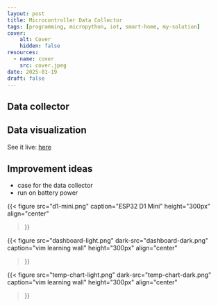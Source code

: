 ```yaml
---
layout: post
title: Microcontroller Data Collector
tags: [programming, micropython, iot, smart-home, my-solution]
cover:
    alt: Cover
    hidden: false
resources:
  - name: cover
    src: cover.jpeg
date: 2025-01-19
draft: false
---
```


<!--more-->

## Data collector

## Data visualization

See it live: [here](https://budavariam.github.io/home-dashboard/)

## Improvement ideas

- case for the data collector
- run on battery power



{{< figure
    src="d1-mini.png"
    caption="ESP32 D1 Mini"
    height="300px"
    align="center"
>}}

{{< figure
    src="dashboard-light.png"
    dark-src="dashboard-dark.png"
    caption="vim learning wall"
    height="300px"
    align="center"
>}}

{{< figure
    src="temp-chart-light.png"
    dark-src="temp-chart-dark.png"
    caption="vim learning wall"
    height="300px"
    align="center"
>}}